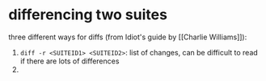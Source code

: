 # differencing two suites
three different ways for diffs (from Idiot's guide by [[Charlie Williams]]):
1. `diff -r <SUITEID1> <SUITEID2>`: list of changes, can be difficult to read if there are lots of differences 
2. 